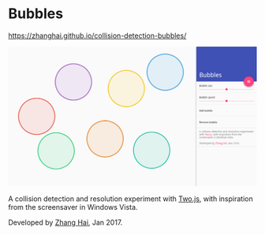 # Bubbles

https://zhanghai.github.io/collision-detection-bubbles/

![Screenshot](art/screenshot.jpg)

A collision detection and resolution experiment with [Two.js](https://two.js.org/), with inspiration from the screensaver in Windows Vista.

Developed by [Zhang Hai](http://www.zhanghai.me/), Jan 2017.
